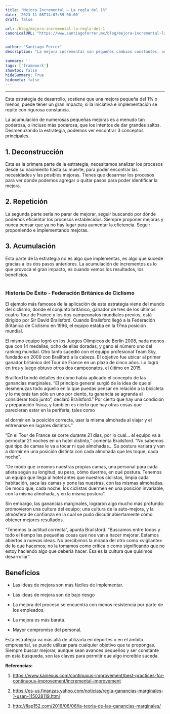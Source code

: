 ```yaml
---
title: "Mejora Incremental — La regla del 1%"
date: '2023-11-08T14:07:59-06:00'
draft: false

url: /blog/mejora-incremental-la-regla-del-1
canonicalURL: "https://www.santiagoferrer.mx/blog/mejora-incremental-la-regla-del-1"


author: "Santiago Ferrer"
description: "La mejora incremental son pequeños cambios constantes, acumulados con el tiempo, que logran resultados sorprendentes."

summary: ''
tags: ['framework']
showtoc: false
hideSummary: True
hidemeta: false
---
```

***

Esta estrategia de desarrollo, sostiene que una mejora pequeña del 1% o menos, puede tener un gran impacto, si la iniciativa e implementación se repite con rigurosa constancia. 

La acumulación de numerosas pequeñas mejoras es a menudo tan poderosa, o incluso más poderosa, que los intentos de dar grandes saltos. Desmenuzando la estrategia, podemos ver encontrar 3 conceptos principales.

## 1. Deconstrucción
Esta es la primera parte de la estrategia, necesitamos analizar los procesos desde su nacimiento hasta su muerte, para poder encontrar las necesidades y las posibles mejoras. Tienes que desarmar los procesos para ver donde podemos agregar o quitar pasos para poder identificar la mejora.

## 2. Repetición
La segunda parte sería no parar de mejorar, seguir buscando por dónde podemos eficientar los procesos establecidos. Siempre proponer mejoras y nunca pensar que ya no hay lugar para aumentar la eficiencia. Seguir proponiendo e implementando mejoras.

## 3. Acumulación
Esta parte de la estrategia no es algo que implementas, es algo que sucede gracias a los dos pasos anteriores. La acumulación de incrementos es lo que provoca el gran impacto, es cuando vemos los resultados, los beneficios.

#
#

### Historia De Éxito - Federación Británica de Ciclismo 
El ejemplo más famosos de la aplicación de esta estrategia viene del mundo del ciclismo, donde el conjunto británico, ganador de tres de los últimos cuatro Tour de France y los dos campeonatos mundiales previos, está dirigido por Sir David Brailsford. Cuando Brailsford llegó a la Federación Británica de Ciclismo en 1996, el equipo estaba en la 17ma posición mundial.

El mismo equipo logró en los Juegos Olímpicos de Berlín 2008, nada menos que con 14 medallas, ocho de ellas doradas, y gano el número uno del ranking mundial. Otro tanto sucedió con el equipo profesional Team Sky, fundado en 2009 con Brailford a la cabeza. El objetivo fue ubicar al primer ganador británico del Tour de France en un plazo de cinco años. Lo logró en tres y luego obtuvo otros dos campeonatos, el último en 2015.

Brailford brindó detalles de cómo había aplicado el concepto de las ganancias marginales. “El principio general surgió de la idea de que si desmenuzas todo aquello en lo que puedas pensar en relación a la bicicleta y lo mejorás tan sólo un uno por ciento, tu ganancia se agranda al considerar todo junto”, declaró Brailsford.” Por cierto que hay una condición y preparación física, y también es cierto que hay otras cosas que parecieran estar en la periferia, tales como

el dormir en la posición correcta, usar la misma almohada al viajar y el entrenarse en lugares distintos.”

“En el Tour de France se corre durante 21 días, por lo cual… el equipo va a pernoctar 21 noches en un hotel distinto,” comenta Brailsford. “No sabemos qué tipo de camas le va a tocar ni qué almohadas… Su postura variará y van a dormir en una posición distinta con cada almohada que les toque, cada noche”.

“De modo que creamos nuestras propias camas, una personal para cada atleta según su longitud, su peso, cómo duerme, en qué postura. Tenemos un equipo que llega al hotel antes que nuestros ciclistas, limpia cada habitación, saca las camas y pone las nuestras, con las mismas almohadas. De modo que, cada noche, los ciclistas duermen en una posición invariable, con la misma almohada, y en la misma postura”.

Sin embargo, las ganancias marginales, lograron algo mucho más profundo: promovieron una cultura del equipo; una cultura de la auto-mejora, y la atmósfera de confianza en la cual se pudo discutir abiertamente cómo obtener mejores resultados.

“Tenemos la actitud correcta”, apunta Brailsford. “Buscamos entre todos y todo el tiempo las pequeñas cosas que nos van a hacer mejorar. Estamos abiertos a nuevas ideas. No percibimos la mirada del otro como «vigilante» de lo que hacemos; no la tomamos como crítica o como significando que no estoy haciendo algo que debería hacer. Esa es la cultura que quisimos desarrollar”.

## Beneficios

- Las ideas de mejora son más fáciles de implementar.

- Las ideas de mejora son de bajo riesgo

-  La mejora del proceso se encuentra con menos resistencia por parte de los empleados.

- La mejora es más barata.

-  Mayor compromiso del personal.

Esta estrategia va más allá de utilizarla en deportes o en el ámbito empresarial, se puede utilizar para cualquier objetivo que te propongas. Siempre buscar mejorar, aunque sean avances pequeños y ser constante en esta búsqueda, son las claves para permitir que algo increíble suceda.


**Referencias:**

1. https://www.kainexus.com/continuous-improvement/best-practices-for-continuous-improvement/incremental-improvement 

2. https://es-us.finanzas.yahoo.com/noticias/regla-ganancias-marginales-1-usan-115028119.html

3. http://flap152.com/2016/06/06/la-teoria-de-las-ganancias-marginales/

